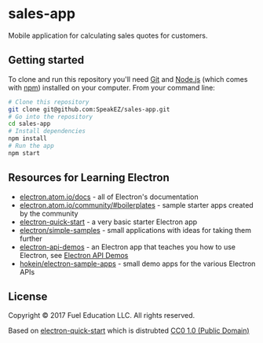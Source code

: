 # sales-app

Mobile application for calculating sales quotes for customers.

## Getting started

To clone and run this repository you'll need [Git](https://git-scm.com) and [Node.js](https://nodejs.org/en/download/) (which comes with [npm](http://npmjs.com)) installed on your computer. From your command line:

```bash
# Clone this repository
git clone git@github.com:SpeakEZ/sales-app.git
# Go into the repository
cd sales-app
# Install dependencies
npm install
# Run the app
npm start
```

## Resources for Learning Electron

- [electron.atom.io/docs](http://electron.atom.io/docs) - all of Electron's documentation
- [electron.atom.io/community/#boilerplates](http://electron.atom.io/community/#boilerplates) - sample starter apps created by the community
- [electron-quick-start](https://github.com/electron/electron-quick-start) - a very basic starter Electron app
- [electron/simple-samples](https://github.com/electron/simple-samples) - small applications with ideas for taking them further
- [electron-api-demos](https://github.com/electron/electron-api-demos) - an Electron app that teaches you how to use Electron, see [Electron API Demos](http://electron.atom.io/#get-started)
- [hokein/electron-sample-apps](https://github.com/hokein/electron-sample-apps) - small demo apps for the various Electron APIs

## License

Copyright © 2017 Fuel Education LLC. All rights reserved.

Based on [electron-quick-start](https://github.com/electron/electron-quick-start)
which is distrubted
[CC0 1.0 (Public Domain)](https://creativecommons.org/publicdomain/zero/1.0/)
